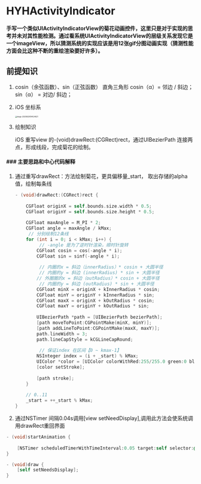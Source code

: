 # HYHActivityIndicator

**手写一个类似UIActivityIndicatorView的菊花动画控件，这里只是对于实现的思考并未对其性能检测。通过看系统UIActivityIndicatorView的层级关系发现它是一个imageView，所以猜测系统的实现应该是用12张gif分图动画实现（猜测性能方面会比这种不断的重绘渲染要好许多）。**

前提知识
-----------------------------
1. cosin（余弦函数）、sin（正弦函数）
    直角三角形
    cosin（α）= 邻边 / 斜边；
    sin（α） = 对边/ 斜边；
2. iOS 坐标系
   
    <img src="/Users/ddreader/Library/Application Support/typora-user-images/image-20200628194534621.png" alt="image-20200628194534621" style="zoom:30%;" />

3. 绘制知识

   iOS 重写view 的-(void)drawRect:(CGRect)rect，通过UIBezierPath 连接两点，形成线段，完成菊花的绘制。

#### ### 主要思路和中心代码解释

1. 通过重写drawRect：方法绘制菊花，更具偏移量_start， 取出存储的alpha值，绘制每条线

   ```objective-c
   - (void)drawRect:(CGRect)rect {
       
       CGFloat originX = self.bounds.size.width * 0.5;
       CGFloat originY = self.bounds.size.height * 0.5;
       
       CGFloat maxAngle = M_PI * 2;
       CGFloat angle = maxAngle / kMax;
     	// 分别绘制12条线
       for (int i = 0; i < kMax; i++) {
         	// -angle 是为了逆时针渲染，顺时针旋转
           CGFloat cosin = cos(-angle * i);
           CGFloat sin = sinf(-angle * i);
           
         	// 内圈的x = 斜边（innerRadius）* cosin + 大圆半径
         	// 内圈的y = 斜边 (innerRadius) * sin + 大圆半径
           // 外圈圈的x = 斜边（outRadius）* cosin + 大圆半径
         	// 内圈的y = 斜边 (outRadius) * sin + 大圆半径
           CGFloat minX = originX + kInnerRadius * cosin;
           CGFloat minY = originY + kInnerRadius * sin;
           CGFloat maxX = originX + kOutRadius * cosin;
           CGFloat maxY = originY + kOutRadius * sin;
           
           UIBezierPath *path = [UIBezierPath bezierPath];
           [path moveToPoint:CGPointMake(minX, minY)];
           [path addLineToPoint:CGPointMake(maxX, maxY)];
           path.lineWidth = 3;
           path.lineCapStyle = kCGLineCapRound;
           
         	// 保证index 在区间【0 ~ kmax-1】
           NSInteger index = (i + _start) % kMax;
           UIColor *color = [UIColor colorWithRed:255/255.0 green:0 blue:0 alpha:[_capacity[index] floatValue]];
           [color setStroke];
           
           [path stroke];
       }
       
       // 0..11
       _start = ++_start % kMax;
   }
   ```

   

2. 通过NSTimer 间隔0.04s调用[view setNeedDisplay],调用此方法会使系统调用drawRect重回界面

```objective-c
- (void)startAnimation {
    
    [NSTimer scheduledTimerWithTimeInterval:0.05 target:self selector:@selector(draw) userInfo:nil repeats:YES];
}

- (void)draw {
    [self setNeedsDisplay];
}

```









